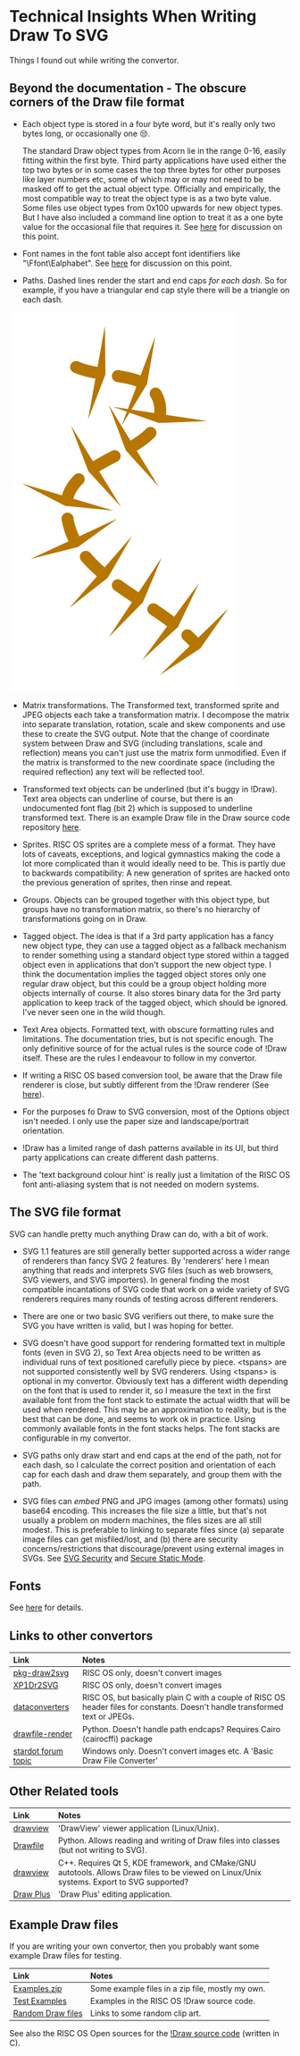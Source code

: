 # Technical Insights When Writing Draw To SVG

Things I found out while writing the convertor.

## Beyond the documentation - The obscure corners of the Draw file format

* Each object type is stored in a four byte word, but it's really only two bytes long, or occasionally one :unamused:. 

	The standard Draw object types from Acorn lie in the range 0-16, easily fitting within the first byte. Third party applications have used either the top two bytes or in some cases the top three bytes for other purposes like layer numbers etc, some of which may or may not need to be masked off to get the actual object type. Officially and empirically, the most compatible way to treat the object type is as a two byte value. Some files use object types from 0x100 upwards for new object types. But I have also included a command line option to treat it as a one byte value for the occasional file that requires it. See [here](https://www.riscosopen.org/forum/forums/11/topics/1556) for discussion on this point.

* Font names in the font table also accept font identifiers like "\Ffont\Ealphabet". See [here](https://riscosopen.org/forum/forums/4/topics/3903) for discussion on this point.

* Paths. Dashed lines render the start and end caps *for each dash*. So for example, if you have a triangular end cap style there will be a triangle on each dash. 

![Paths](assets/paths.svg)

* Matrix transformations. The Transformed text, transformed sprite and JPEG objects each take a transformation matrix. I decompose the matrix into separate translation, rotation, scale and skew components and use these to create the SVG output. Note that the change of coordinate system between Draw and SVG (including translations, scale and reflection) means you can't just use the matrix form unmodified. Even if the matrix is transformed to the new coordinate space (including the required reflection) any text will be reflected too!.

* Transformed text objects can be underlined (but it's buggy in !Draw). Text area objects can underline of course, but there is an undocumented font flag (bit 2) which is supposed to underline transformed text. There is an example Draw file in the Draw source code repository [here](https://gitlab.riscosopen.org/RiscOS/Sources/Apps/Draw/-/blob/master/Test/Underline,aff).

* Sprites. RISC OS sprites are a complete mess of a format. They have lots of caveats, exceptions, and logical gymnastics making the code a lot more complicated than it would ideally need to be. This is partly due to backwards compatibility: A new generation of sprites are hacked onto the previous generation of sprites, then rinse and repeat.

* Groups. Objects can be grouped together with this object type, but groups have no transformation matrix, so there's no hierarchy of transformations going on in Draw.

* Tagged object. The idea is that if a 3rd party application has a fancy new object type, they can use a tagged object as a fallback mechanism to render something using a standard object type stored within a tagged object even in applications that don't support the new object type. I think the documentation implies the tagged object stores only one regular draw object, but this could be a group object holding more objects internally of course. It also stores binary data for the 3rd party application to keep track of the tagged object, which should be ignored. I've never seen one in the wild though.

* Text Area objects. Formatted text, with obscure formatting rules and limitations. The documentation tries, but is not specific enough. The only definitive source of for the actual rules is the source code of !Draw itself. These are the rules I endeavour to follow in my convertor.

* If writing a RISC OS based conversion tool, be aware that the Draw file renderer is close, but subtly different from the !Draw renderer (See [here](http://www.riscos.com/support/developers/prm/drawfile.html)).

* For the purposes fo Draw to SVG conversion, most of the Options object isn't needed. I only use the paper size and landscape/portrait orientation.

* !Draw has a limited range of dash patterns available in its UI, but third party applications can create different dash patterns.

* The 'text background colour hint' is really just a limitation of the RISC OS font anti-aliasing system that is not needed on modern systems.

## The SVG file format

SVG can handle pretty much anything Draw can do, with a bit of work.

* SVG 1.1 features are still generally better supported across a wider range of renderers than fancy SVG 2 features. By 'renderers' here I mean anything that reads and interprets SVG files (such as web browsers, SVG viewers, and SVG importers). In general finding the most compatible incantations of SVG code that work on a wide variety of SVG renderers requires many rounds of testing across different renderers.

* There are one or two basic SVG verifiers out there, to make sure the SVG you have written is valid, but I was hoping for better.

* SVG doesn't have good support for rendering formatted text in multiple fonts (even in SVG 2), so Text Area objects need to be written as individual runs of text positioned carefully piece by piece. \<tspans\> are not supported consistently well by SVG renderers. Using \<tspans\> is optional in my convertor. Obviously text has a different width depending on the font that is used to render it, so I measure the text in the first available font from the font stack to estimate the actual width that will be used when rendered. This may be an approximation to reality, but is the best that can be done, and seems to work ok in practice. Using commonly available fonts in the font stacks helps. The font stacks are configurable in my convertor.

* SVG paths only draw start and end caps at the end of the path, not for each dash, so I calculate the correct position and orientation of each cap for each dash and draw them separately, and group them with the path.

* SVG files can *embed* PNG and JPG images (among other formats) using base64 encoding. This increases the file size a little, but that's not usually a problem on modern machines, the files sizes are all still modest. This is preferable to linking to separate files since (a) separate image files can get misfiled/lost, and (b) there are security concerns/restrictions that discourage/prevent using external images in SVGs. See [SVG Security](https://www.w3.org/wiki/SVG_Security) and [Secure Static Mode](https://www.w3.org/TR/SVG/conform.html#secure-static-mode).

## Fonts
See [here](fonts.md) for details.

## Links to other convertors
| Link                                                      | Notes                                |
|:----------------------------------------------------------|:-------------------------------------|
| [pkg-draw2svg](https://ssjools.hopto.org/software/pkg-draw2svg)    | RISC OS only, doesn't convert images |
| [XP1Dr2SVG](https://clive.semmens.org.uk/RISCOS/XP1Dr2SVG.html) | RISC OS only, doesn't convert images |
| [dataconverters](https://github.com/tautology0/dataconverters)       | RISC OS, but basically plain C with a couple of RISC OS header files for constants. Doesn't handle transformed text or JPEGs. |
| [drawfile-render](https://github.com/dcf21/drawfile-render)           | Python. Doesn't handle path endcaps? Requires Cairo (cairocffi) package |
| [stardot forum topic](https://stardot.org.uk/forums/viewtopic.php?t=3936) | Windows only. Doesn't convert images etc. A 'Basic Draw File Converter' |

## Other Related tools
| Link                                                                          | Notes                                |
|:------------------------------------------------------------------------------|:-------------------------------------|
| [drawview](http://www.keelhaul.me.uk/acorn/drawview/)                              | 'DrawView' viewer application (Linux/Unix). |
| [Drawfile](https://www.boddie.org.uk/david/Projects/Python/Drawfile/index.html)    | Python. Allows reading and writing of Draw files into classes (but not writing to SVG). |
| [drawview](https://github.com/martenjj/drawview)                                   | C++. Requires Qt 5, KDE framework, and CMake/GNU autotools. Allows Draw files to be viewed on Linux/Unix systems. Export to SVG supported? |
| [Draw&nbsp;Plus](http://www.keelhaul.me.uk/acorn/)                                       | 'Draw Plus' editing application. |

## Example Draw files
If you are writing your own convertor, then you probably want some example Draw files for testing.

| Link                                                                          | Notes                                |
|:------------------------------------------------------------------------------|:-------------------------------------|
| [Examples.zip](assets/Examples.zip) | Some example files in a zip file, mostly my own. |
| [Test Examples](https://gitlab.riscosopen.org/RiscOS/Sources/Apps/Draw/-/tree/master/Test) | Examples in the RISC OS !Draw source code. |
| [Random Draw files](http://fileformats.archiveteam.org/wiki/Acorn_Draw) | Links to some random clip art. |

See also the RISC OS Open sources for the [!Draw source code](https://gitlab.riscosopen.org/RiscOS/Sources/Apps/Draw) (written in C).
